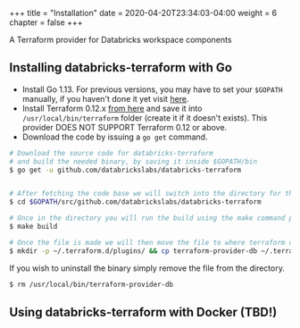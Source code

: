 +++
title = "Installation"
date = 2020-04-20T23:34:03-04:00
weight = 6
chapter = false
+++

A Terraform provider for Databricks workspace components

## Installing databricks-terraform with Go

* Install Go 1.13. For previous versions, you may have to set your `$GOPATH` manually, if you haven't done it yet visit [here](https://golang.org/doc/install).
* Install Terraform 0.12.x [from here](https://www.terraform.io/downloads.html) and save it into `/usr/local/bin/terraform` folder (create it if it doesn't exists). This provider DOES NOT SUPPORT Terraform 0.12 or above.
* Download the code by issuing a `go get` command.

```bash
# Download the source code for databricks-terraform
# and build the needed binary, by saving it inside $GOPATH/bin
$ go get -u github.com/databrickslabs/databricks-terraform


# After fetching the code base we will switch into the directory for the code base.
$ cd $GOPATH/src/github.com/databrickslabs/databricks-terraform 

# Once in the directory you will run the build using the make command provided by the make file
$ make build

# Once the file is made we will then move the file to where terraform can pick it up
$ mkdir -p ~/.terraform.d/plugins/ && cp terraform-provider-db ~/.terraform.d/plugins/terraform-provider-db
```

If you wish to uninstall the binary simply remove the file from the directory.

```bash
$ rm /usr/local/bin/terraform-provider-db
```

## Using databricks-terraform with Docker (TBD!)



